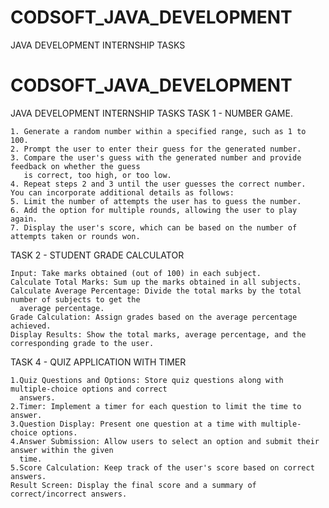 # CODSOFT_JAVA_DEVELOPMENT
JAVA DEVELOPMENT INTERNSHIP TASKS

# CODSOFT_JAVA_DEVELOPMENT
JAVA DEVELOPMENT INTERNSHIP TASKS
TASK 1 - NUMBER GAME.
    
    1. Generate a random number within a specified range, such as 1 to 100.
    2. Prompt the user to enter their guess for the generated number.
    3. Compare the user's guess with the generated number and provide feedback on whether the guess
       is correct, too high, or too low.
    4. Repeat steps 2 and 3 until the user guesses the correct number.
    You can incorporate additional details as follows:
    5. Limit the number of attempts the user has to guess the number.
    6. Add the option for multiple rounds, allowing the user to play again.
    7. Display the user's score, which can be based on the number of attempts taken or rounds won.

TASK 2 - STUDENT GRADE CALCULATOR

    Input: Take marks obtained (out of 100) in each subject.
    Calculate Total Marks: Sum up the marks obtained in all subjects.
    Calculate Average Percentage: Divide the total marks by the total number of subjects to get the
      average percentage.
    Grade Calculation: Assign grades based on the average percentage achieved.
    Display Results: Show the total marks, average percentage, and the corresponding grade to the user.

TASK 4 - QUIZ APPLICATION WITH TIMER 

    1.Quiz Questions and Options: Store quiz questions along with multiple-choice options and correct
      answers.
    2.Timer: Implement a timer for each question to limit the time to answer.
    3.Question Display: Present one question at a time with multiple-choice options.
    4.Answer Submission: Allow users to select an option and submit their answer within the given
      time.
    5.Score Calculation: Keep track of the user's score based on correct answers.
    Result Screen: Display the final score and a summary of correct/incorrect answers.
